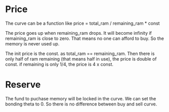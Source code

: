 # Price
The curve can be a function like
price = total_ram / remaining_ram * const

The price goes up when remaining_ram drops. It will become infinity if remaining_ram is close to zero. That means no one can afford to buy. So the memory is never used up.

The init price is the const. as total_ram == remaining_ram. 
Then there is only half of ram remaining (that means half in use), the price is double of const. if remaining is only 1/4, the price is 4 x const.

# Reserve 
The fund to puchase memory will be locked in the curve. We can set the bonding theta to 0. So there is no difference between buy and sell curve.

